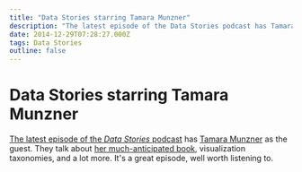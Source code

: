 ```yaml
---
title: "Data Stories starring Tamara Munzner"
description: "The latest episode of the Data Stories podcast has Tamara Munzner as the guest. They talk about her much-anticipated book, visualization taxonomies, and a lot more. It's a great episode, well worth listening to."
date: 2014-12-29T07:28:27.000Z
tags: Data Stories
outline: false
---
```


# Data Stories starring Tamara Munzner

<a href="http://datastori.es/data-stories-44/">The latest episode of the <em>Data Stories</em> podcast</a> has <a href="http://www.cs.ubc.ca/~tmm/">Tamara Munzner</a> as the guest. They talk about <a href="http://www.crcpress.com/product/isbn/9781466508910">her much-anticipated book</a>, visualization taxonomies, and a lot more. It's a great episode, well worth listening to.


